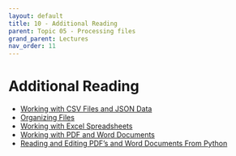 ```yaml
---
layout: default
title: 10 - Additional Reading
parent: Topic 05 - Processing files
grand_parent: Lectures
nav_order: 11
---
```

# Additional Reading

* [Working with CSV Files and JSON Data](https://automatetheboringstuff.com/2e/chapter16/)
* [Organizing Files](https://automatetheboringstuff.com/2e/chapter10/)
* [Working with Excel Spreadsheets](https://automatetheboringstuff.com/2e/chapter13/)
* [Working with PDF and Word Documents](https://automatetheboringstuff.com/2e/chapter15/)
* [Reading and Editing PDF’s and Word Documents From Python](https://www.datacamp.com/community/tutorials/reading-and-editing-pdfs-and-word-documents-from-python)


```python

```
